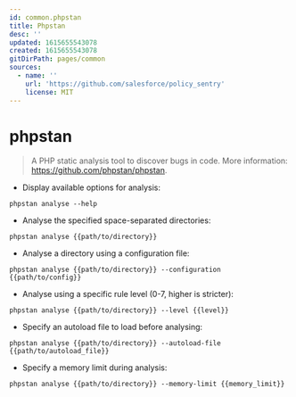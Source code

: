 ```yaml
---
id: common.phpstan
title: Phpstan
desc: ''
updated: 1615655543078
created: 1615655543078
gitDirPath: pages/common
sources:
  - name: ''
    url: 'https://github.com/salesforce/policy_sentry'
    license: MIT
---
```

# phpstan

> A PHP static analysis tool to discover bugs in code.
> More information: <https://github.com/phpstan/phpstan>.

- Display available options for analysis:

`phpstan analyse --help`

- Analyse the specified space-separated directories:

`phpstan analyse {{path/to/directory}}`

- Analyse a directory using a configuration file:

`phpstan analyse {{path/to/directory}} --configuration {{path/to/config}}`

- Analyse using a specific rule level (0-7, higher is stricter):

`phpstan analyse {{path/to/directory}} --level {{level}}`

- Specify an autoload file to load before analysing:

`phpstan analyse {{path/to/directory}} --autoload-file {{path/to/autoload_file}}`

- Specify a memory limit during analysis:

`phpstan analyse {{path/to/directory}} --memory-limit {{memory_limit}}`

